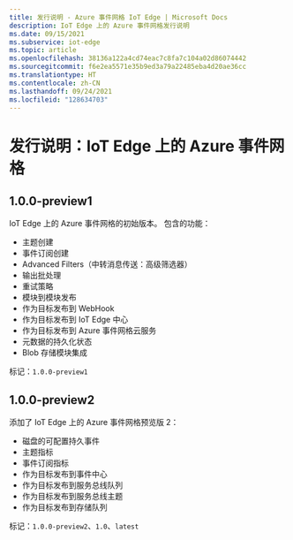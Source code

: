 ```yaml
---
title: 发行说明 - Azure 事件网格 IoT Edge | Microsoft Docs
description: IoT Edge 上的 Azure 事件网格发行说明
ms.date: 09/15/2021
ms.subservice: iot-edge
ms.topic: article
ms.openlocfilehash: 38136a122a4cd74eac7c8fa7c104a02d86074442
ms.sourcegitcommit: f6e2ea5571e35b9ed3a79a22485eba4d20ae36cc
ms.translationtype: HT
ms.contentlocale: zh-CN
ms.lasthandoff: 09/24/2021
ms.locfileid: "128634703"
---
```

# <a name="release-notes-azure-event-grid-on-iot-edge"></a>发行说明：IoT Edge 上的 Azure 事件网格

## <a name="100-preview1"></a>1.0.0-preview1

IoT Edge 上的 Azure 事件网格的初始版本。 包含的功能：

* 主题创建
* 事件订阅创建
* Advanced Filters（中转消息传送：高级筛选器）
* 输出批处理
* 重试策略
* 模块到模块发布
* 作为目标发布到 WebHook
* 作为目标发布到 IoT Edge 中心
* 作为目标发布到 Azure 事件网格云服务
* 元数据的持久化状态
* Blob 存储模块集成

标记：`1.0.0-preview1`

## <a name="100-preview2"></a>1.0.0-preview2

添加了 IoT Edge 上的 Azure 事件网格预览版 2：

* 磁盘的可配置持久事件
* 主题指标
* 事件订阅指标
* 作为目标发布到事件中心
* 作为目标发布到服务总线队列
* 作为目标发布到服务总线主题
* 作为目标发布到存储队列

标记：`1.0.0-preview2`、`1.0`、`latest`